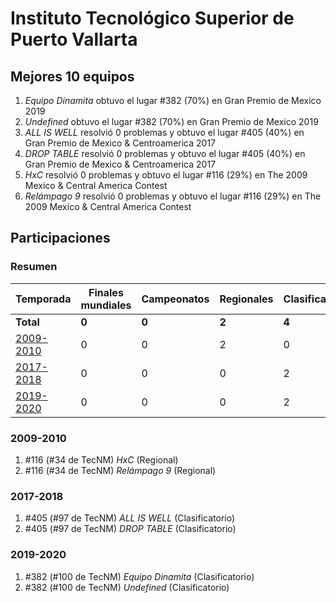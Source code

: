 ---
---

# Instituto Tecnológico Superior de Puerto Vallarta

## Mejores 10 equipos

1. _Equipo Dinamita_ obtuvo el lugar #382 (70%) en Gran Premio de Mexico 2019
1. _Undefined_ obtuvo el lugar #382 (70%) en Gran Premio de Mexico 2019
1. _ALL IS WELL_ resolvió 0 problemas y obtuvo el lugar #405 (40%) en Gran Premio de Mexico & Centroamerica 2017
1. _DROP TABLE_ resolvió 0 problemas y obtuvo el lugar #405 (40%) en Gran Premio de Mexico & Centroamerica 2017
1. _HxC_ resolvió 0 problemas y obtuvo el lugar #116 (29%) en The 2009 Mexico & Central America Contest
1. _Relámpago 9_ resolvió 0 problemas y obtuvo el lugar #116 (29%) en The 2009 Mexico & Central America Contest

## Participaciones

### Resumen

| Temporada | Finales mundiales | Campeonatos | Regionales | Clasificatorios | Equipos |
| --- | --- | --- | --- | --- | --- |
| **Total** | **0** | **0** | **2** | **4** | **6** |
| [2009-2010](#2009-2010) | 0 | 0 | 2 | 0 | 2 |
| [2017-2018](#2017-2018) | 0 | 0 | 0 | 2 | 2 |
| [2019-2020](#2019-2020) | 0 | 0 | 0 | 2 | 2 |

### 2009-2010

1. #116 (#34 de TecNM) _HxC_ (Regional)
1. #116 (#34 de TecNM) _Relámpago 9_ (Regional)

### 2017-2018

1. #405 (#97 de TecNM) _ALL IS WELL_ (Clasificatorio)
1. #405 (#97 de TecNM) _DROP TABLE_ (Clasificatorio)

### 2019-2020

1. #382 (#100 de TecNM) _Equipo Dinamita_ (Clasificatorio)
1. #382 (#100 de TecNM) _Undefined_ (Clasificatorio)



